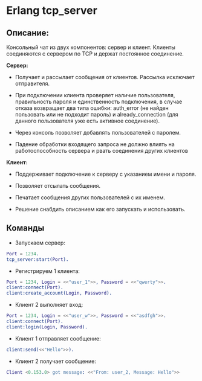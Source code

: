 # Erlang tcp_server

## Описание:

Консольный чат из двух компонентов: сервер и клиент. Клиенты соединяются с сервером по TCP и держат постоянное соединение.

**Сервер:**

  - Получает и рассылает сообщения от клиентов. Рассылка исключает отправителя.

  - При подключении клиента проверяет наличие пользователя, правильность пароля и единственность подключения, в случае отказа возвращает два типа ошибки: auth_error (не найден пользовать или не подходит пароль) и already_connection (для данного пользователя уже есть активное соединение).

  - Через консоль позволяет добавлять пользователей с паролем.

  - Падение обработки входящего запроса не должно влиять на работоспособность сервера и рвать соединения других клиентов


**Клиент:**

  - Поддерживает подключение к серверу с указанием имени и пароля.

  - Позволяет отсылать сообщения.

  - Печатает сообщения других пользователей с их именем.

  - Решение снабдить описанием как его запускать и использовать.

## Команды

 * Запускаем сервер:
``` erlang
Port = 1234.
tcp_server:start(Port).
```

 * Регистрируем 1 клиента:
``` erlang
Port = 1234, Login = <<"user_1">>, Password = <<"qwerty">>.
client:connect(Port).
client:create_account(Login, Password).
```

 * Клиент 2 выполняет вход:
``` erlang
Port = 1234, Login = <<"user_w">>, Password = <<"asdfgh">>.
client:connect(Port).
client:login(Login, Password).
```

 * Клиент 1 отправляет сообщение:
``` erlang
client:send(<<"Hello">>).
```

 * Клиент 2 получает сообщение:
``` erlang
Client <0.153.0> got message: <<"From: user_2, Message: Hello">>
```
